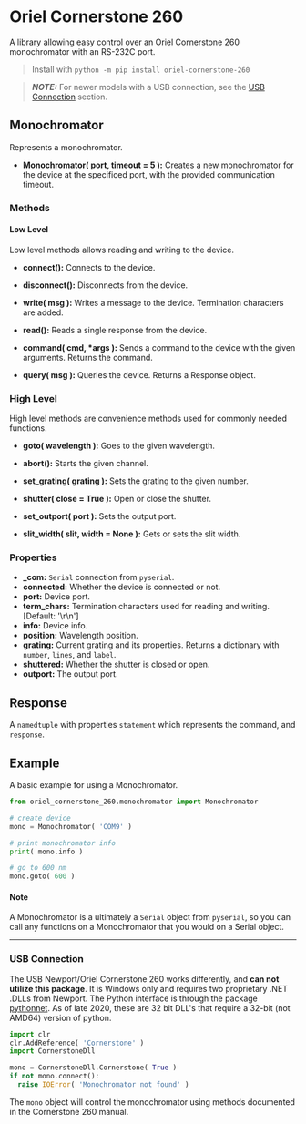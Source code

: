 # Oriel Cornerstone 260
A library allowing easy control over an Oriel Cornerstone 260 monochromator with an RS-232C port.
> Install with `python -m pip install oriel-cornerstone-260`

> **_NOTE:_** For newer models with a USB connection, see the [USB Connection](#usb_connection) section.

## Monochromator
Represents a monochromator.

+ **Monochromator( port, timeout = 5 ):** Creates a new monochromator for the device at the specificed port, with the provided communication timeout.

### Methods

#### Low Level
Low level methods allows reading and writing to the device.

+ **connect():** Connects to the device.

+ **disconnect():** Disconnects from the device.

+ **write( msg ):** Writes a message to the device. Termination characters are added.

+ **read():** Reads a single response from the device.

+ **command( cmd, \*args ):** Sends a command to the device with the given arguments. Returns the command.

+ **query( msg ):** Queries the device. Returns a Response object.

### High Level
High level methods are convenience methods used for commonly needed functions.

+ **goto( wavelength ):** Goes to the given wavelength.

+ **abort():** Starts the given channel.

+ **set_grating( grating ):** Sets the grating to the given number.

+ **shutter( close = True ):** Open or close the shutter.

+ **set_outport( port ):** Sets the output port.

+ **slit_width( slit, width = None ):** Gets or sets the slit width.


### Properties
+ **_com:** `Serial` connection from `pyserial`.
+ **connected:** Whether the device is connected or not.
+ **port:** Device port.
+ **term_chars:** Termination characters used for reading and writing. [Default: '\r\n']
+ **info:** Device info.
+ **position:** Wavelength position.
+ **grating:** Current grating and its properties. Returns a dictionary with `number`, `lines`, and `label`.
+ **shuttered:** Whether the shutter is closed or open.
+ **outport:** The output port.

## Response
A `namedtuple` with properties `statement` which represents the command, and `response`. 

## Example

A basic example for using a Monochromator.
```python
from oriel_cornerstone_260.monochromator import Monochromator

# create device
mono = Monochromator( 'COM9' )

# print monochromator info
print( mono.info )

# go to 600 nm
mono.goto( 600 )
```

#### Note
A Monochromator is a ultimately a `Serial` object from `pyserial`, so you can call any functions on a Monochromator that you would on a Serial object.

---

### <a name="usb_connection"></a>USB Connection
The USB Newport/Oriel Cornerstone 260 works differently, and **can not utilize this package**.
It is Windows only and requires two proprietary .NET .DLLs from Newport.
The Python interface is through the package [pythonnet](https://github.com/pythonnet/pythonnet).
As of late 2020, these are 32 bit DLL's that require a 32-bit (not AMD64) version of python.

```python
import clr
clr.AddReference( 'Cornerstone' )
import CornerstoneDll

mono = CornerstoneDll.Cornerstone( True )
if not mono.connect():
  raise IOError( 'Monochromator not found' )
```
The `mono` object will control the monochromator using methods documented in the Cornerstone 260 manual.
